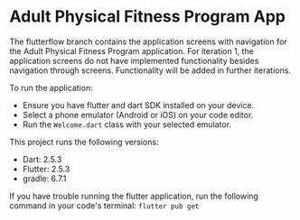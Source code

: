 # Adult Physical Fitness Program App

The flutterflow branch contains the application screens with navigation for the Adult Physical Fitness Program application. For iteration 1, the application screens do not have implemented functionality besides navigation through screens. Functionality will be added in further iterations.

To run the application:
* Ensure you have flutter and dart SDK installed on your device.
* Select a phone emulator (Android or iOS) on your code editor.
* Run the `Welcome.dart` class with your selected emulator.

This project runs the following versions:
* Dart: 2.5.3
* Flutter: 2.5.3
* gradle: 6.7.1

If you have trouble running the flutter application, run the following command in your code's terminal:
`flutter pub get`

